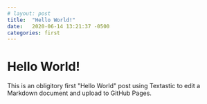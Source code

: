 ```yaml
---
# layout: post
title:  "Hello World!"
date:   2020-06-14 13:21:37 -0500
categories: first
---
```


# Hello World!

This is an obligitory first "Hello World" post using Textastic to edit a Markdown document and upload to GitHub Pages. 